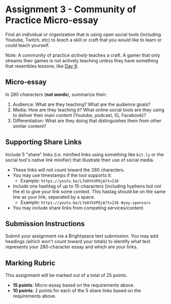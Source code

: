 # Assignment 3 - Community of Practice Micro-essay
Find an individual or organization that is using open social tools (including Youtube, Twitch, etc) to _teach_ a skill or craft that you would like to learn or could teach yourself.

Note: A community of practice _actively_ teaches a craft. A gamer that only streams their games is not actively teaching unless they have something that resembles lessons, like [Day 9](https://day9.tv/). 

## Micro-essay
In 280 _characters_ (**not words**), summarize their:
1. Audience: What are they teaching? What are the audience goals?
2. Media: How are they teaching it? What online social tools are they using to deliver their main content (Youtube, podcast, IG, Facebook)?
3. Differentiation: What are they doing that distinguishes them from other similar content?

## Supporting Share Links
Include 5 "share" links (i.e. minified links using something like `bit.ly` or the social tool's native link minifier) that illustrate their use of social media.
- These links will not count toward the 280 characters.
- You may use timestamps if the tool supports it:
  - Example: `https://youtu.be/L7e0tkXPOjA?t=216`
- Include one hashtag of up to 15-characters (including hyphens but _not_ the `#`) to give your link some context. This hastag should be on the same line as your link, separated by a space.
  - Example: `https://youtu.be/L7e0tkXPOjA?t=216 #yay-sponsors` 
- You may include share links from competing services/content.

## Submission Instructions
Submit your assignment via a Brightspace text submission. You may  add headings (which won't count toward your totals) to identify what text represents your 280-character essay and which are your links.

## Marking Rubric
This assignment will be marked out of a total of 25 points.
- **15 points**: Micro-essay based on the requirements above.
- **10 points**: 2 points for each of the 5 share links based on the requirements above.